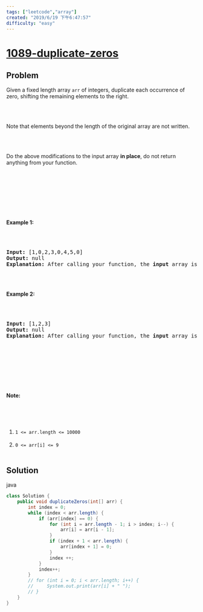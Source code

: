 ```yaml
---
tags: ["leetcode","array"]
created: "2019/6/19 下午6:47:57"
difficulty: "easy"
---
```


# [1089-duplicate-zeros](https://leetcode.com/problems/duplicate-zeros/)

## Problem
<div><p>Given a fixed length&nbsp;array <code>arr</code> of integers, duplicate each occurrence of zero, shifting the remaining elements to the right.</p><br><br><p>Note that elements beyond the length of the original array are not written.</p><br><br><p>Do the above modifications to the input array <strong>in place</strong>, do not return anything from your function.</p><br><br><p>&nbsp;</p><br><br><p><strong>Example 1:</strong></p><br><br><pre><strong>Input: </strong><span id="example-input-1-1">[1,0,2,3,0,4,5,0]</span><br><strong>Output: </strong>null<br><strong>Explanation: </strong>After calling your function, the <strong>input</strong> array is modified to: <span id="example-output-1">[1,0,0,2,3,0,0,4]</span><br></pre><br><br><p><strong>Example 2:</strong></p><br><br><pre><strong>Input: </strong><span id="example-input-2-1">[1,2,3]</span><br><strong>Output: </strong>null<br><strong>Explanation: </strong>After calling your function, the <strong>input</strong> array is modified to: <span id="example-output-2">[1,2,3]</span><br></pre><br><br><p>&nbsp;</p><br><br><p><strong>Note:</strong></p><br><br><ol><br>	<li><code>1 &lt;= arr.length &lt;= 10000</code></li><br>	<li><code>0 &lt;= arr[i] &lt;= 9</code></li><br></ol></div>

## Solution

java
```java
class Solution {
    public void duplicateZeros(int[] arr) {
        int index = 0;
        while (index < arr.length) {
            if (arr[index] == 0) {
                for (int i = arr.length - 1; i > index; i--) {
                    arr[i] = arr[i - 1];
                }
                if (index + 1 < arr.length) {
                    arr[index + 1] = 0;
                }
                index ++;
            }
            index++;
        }
        // for (int i = 0; i < arr.length; i++) {
        //     System.out.print(arr[i] + " ");
        // }
    }
}
​
```
